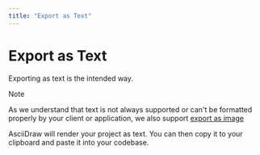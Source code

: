 ```yaml
---
title: "Export as Text"
---
```


# Export as Text

Exporting as text is the intended way.

> [!NOTE]
> As we understand that text is not always supported or can't be formatted properly by your client or application, we also support [export as image](./image/index.md)

AsciiDraw will render your project as text. You can then copy it to your clipboard and paste it into your codebase.
